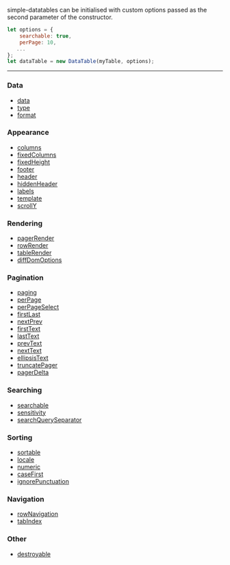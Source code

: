 simple-datatables can be initialised with custom options passed as the second parameter of the constructor.

```javascript
let options = {
    searchable: true,
    perPage: 10,
   ...
};
let dataTable = new DataTable(myTable, options);
```

---
### Data
* [data](data)
* [type](columns#type)
* [format](columns#format)
### Appearance
* [columns](columns)
* [fixedColumns](fixedColumns)
* [fixedHeight](fixedHeight)
* [footer](footer)
* [header](header)
* [hiddenHeader](hiddenHeader)
* [labels](labels)
* [template](template)
* [scrollY](scrollY)
### Rendering
* [pagerRender](pagerRender)
* [rowRender](rowRender)
* [tableRender](tableRender)
* [diffDomOptions](diffDomOptions)
### Pagination
* [paging](paging)
* [perPage](perPage)
* [perPageSelect](perPageSelect)
* [firstLast](firstLast)
* [nextPrev](nextPrev)
* [firstText](firstText)
* [lastText](lastText)
* [prevText](prevText)
* [nextText](nextText)
* [ellipsisText](ellipsisText)
* [truncatePager](truncatePager)
* [pagerDelta](pagerDelta)
### Searching
* [searchable](searchable)
* [sensitivity](columns#sensitivity)
* [searchQuerySeparator](searchQuerySeparator)
### Sorting
* [sortable](sortable)
* [locale](columns#locale)
* [numeric](columns#numeric)
* [caseFirst](columns#caseFirst)
* [ignorePunctuation](columns#ignorePunctuation)
### Navigation
* [rowNavigation](rowNavigation)
* [tabIndex](tabIndex)
### Other
* [destroyable](destroyable)
